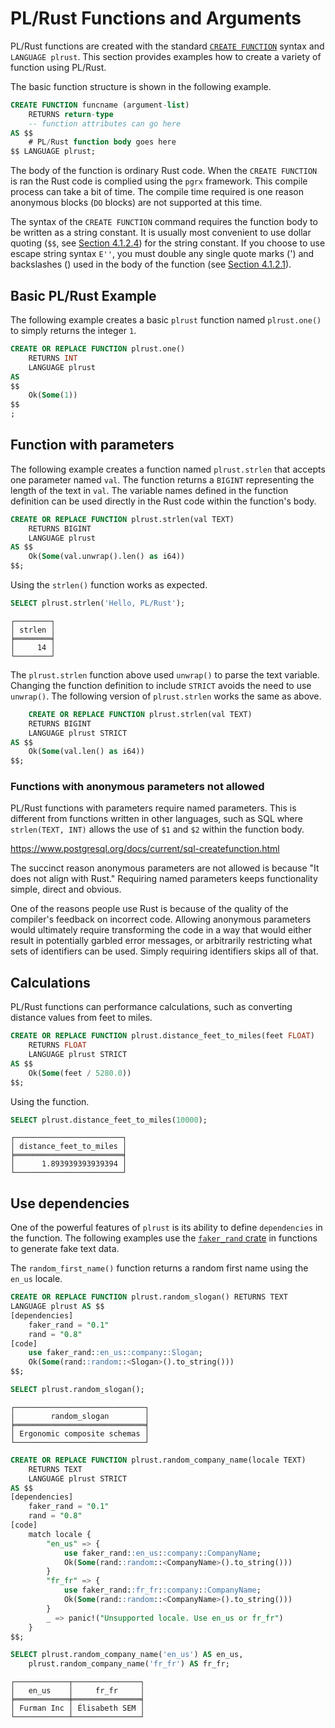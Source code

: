 # PL/Rust Functions and Arguments

PL/Rust functions are created with the standard
[`CREATE FUNCTION`](https://www.postgresql.org/docs/current/sql-createfunction.html)
syntax and `LANGUAGE plrust`.
This section provides examples how to create a variety
of function using PL/Rust.


The basic function structure is shown in the following example.

```sql
CREATE FUNCTION funcname (argument-list)
    RETURNS return-type
    -- function attributes can go here
AS $$
    # PL/Rust function body goes here
$$ LANGUAGE plrust;
```

The body of the function is ordinary
Rust code. When the `CREATE FUNCTION` is ran the Rust code is
complied using the `pgrx` framework.
This compile process can take a bit of time.
The compile time required is one reason anonymous blocks (`DO` blocks)
are not supported at this time.

The syntax of the `CREATE FUNCTION` command requires the function
body to be written as a string constant. It is usually most convenient 
to use dollar quoting (`$$`, see [Section 4.1.2.4](https://www.postgresql.org/docs/current/sql-syntax-lexical.html#SQL-SYNTAX-DOLLAR-QUOTING))
for the string constant. If you choose to use escape string syntax
`E''`, you must double any single quote marks (') and
backslashes (\) used in the body of the function (see
[Section 4.1.2.1](https://www.postgresql.org/docs/current/sql-syntax-lexical.html#SQL-SYNTAX-STRINGS)).


## Basic PL/Rust Example


The following example creates a basic `plrust` function named
`plrust.one()` to simply returns the integer `1`.


```sql
CREATE OR REPLACE FUNCTION plrust.one()
    RETURNS INT
    LANGUAGE plrust
AS
$$
    Ok(Some(1))
$$
;
```


## Function with parameters

The following example creates a function named `plrust.strlen`
that accepts one parameter named `val`. The function returns a `BIGINT` representing the length of the text in `val`.  The variable names
defined in the function definition can be used directly in the Rust
code within the function's body.

```sql
CREATE OR REPLACE FUNCTION plrust.strlen(val TEXT)
    RETURNS BIGINT
    LANGUAGE plrust
AS $$
    Ok(Some(val.unwrap().len() as i64))
$$;
```

Using the `strlen()` function works as expected.

```sql
SELECT plrust.strlen('Hello, PL/Rust');
```

```
┌────────┐
│ strlen │
╞════════╡
│     14 │
└────────┘
```


The `plrust.strlen` function above used `unwrap()` to parse the
text variable. Changing the function definition to include `STRICT`
avoids the need to use `unwrap()`.  The following version
of `plrust.strlen` works the same as above.


```sql
    CREATE OR REPLACE FUNCTION plrust.strlen(val TEXT)
    RETURNS BIGINT
    LANGUAGE plrust STRICT
AS $$
    Ok(Some(val.len() as i64))
$$;
```


### Functions with anonymous parameters not allowed

PL/Rust functions with parameters require named parameters.
This is different from functions written in other languages,
such as SQL where `strlen(TEXT, INT)` allows the use of
`$1` and `$2` within the function body.

https://www.postgresql.org/docs/current/sql-createfunction.html


The succinct reason anonymous parameters are not allowed is because
"It does not align with Rust."  Requiring named parameters
keeps functionality simple, direct and obvious.

One of the reasons people use Rust is because of the quality of the compiler's feedback on incorrect code. Allowing anonymous parameters would ultimately require transforming the code in a way that would either result in potentially garbled error messages, or arbitrarily restricting what sets of identifiers can be used. Simply requiring identifiers skips all of that.


## Calculations

PL/Rust functions can performance calculations, such as converting
distance values from feet to miles.

```sql
CREATE OR REPLACE FUNCTION plrust.distance_feet_to_miles(feet FLOAT)
    RETURNS FLOAT
    LANGUAGE plrust STRICT
AS $$
    Ok(Some(feet / 5280.0))
$$;
```

Using the function.

```sql
SELECT plrust.distance_feet_to_miles(10000);
```

```
┌────────────────────────┐
│ distance_feet_to_miles │
╞════════════════════════╡
│      1.893939393939394 │
└────────────────────────┘
```


## Use dependencies

One of the powerful features of `plrust` is its ability to define `dependencies`
in the function.  The following examples use the
[`faker_rand` crate](https://docs.rs/faker_rand/latest/faker_rand/index.html)
in functions to generate fake text data.

The `random_first_name()` function returns a random first name using the
 `en_us` locale.
 

```sql
CREATE OR REPLACE FUNCTION plrust.random_slogan() RETURNS TEXT
LANGUAGE plrust AS $$
[dependencies]
    faker_rand = "0.1"
    rand = "0.8"
[code]
    use faker_rand::en_us::company::Slogan;
    Ok(Some(rand::random::<Slogan>().to_string()))
$$;
```


```sql
SELECT plrust.random_slogan();
```

```
┌─────────────────────────────┐
│        random_slogan        │
╞═════════════════════════════╡
│ Ergonomic composite schemas │
└─────────────────────────────┘
```


```sql
CREATE OR REPLACE FUNCTION plrust.random_company_name(locale TEXT)
    RETURNS TEXT
    LANGUAGE plrust STRICT
AS $$
[dependencies]
    faker_rand = "0.1"
    rand = "0.8"
[code]
    match locale {
        "en_us" => {
            use faker_rand::en_us::company::CompanyName;
            Ok(Some(rand::random::<CompanyName>().to_string()))
        }
        "fr_fr" => {
            use faker_rand::fr_fr::company::CompanyName;
            Ok(Some(rand::random::<CompanyName>().to_string()))
        }
        _ => panic!("Unsupported locale. Use en_us or fr_fr")
    }
$$;
```


```sql
SELECT plrust.random_company_name('en_us') AS en_us,
    plrust.random_company_name('fr_fr') AS fr_fr;
```


```
┌────────────┬───────────────┐
│   en_us    │     fr_fr     │
╞════════════╪═══════════════╡
│ Furman Inc │ Élisabeth SEM │
└────────────┴───────────────┘
```


